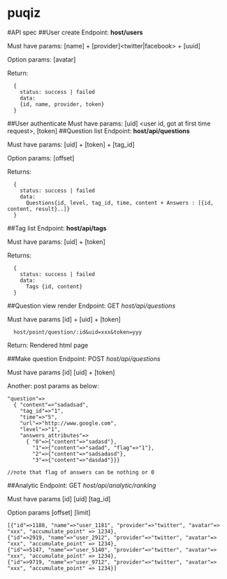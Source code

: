 puqiz
=====

#API spec
##User create
  Endpoint: **host/users**
  
  Must have params: [name] + [provider]<twitter|facebook> + [uuid]

  Option params: [avatar]
  
  Return:
  ```
    {
      status: success | failed
      data:
      {id, name, provider, token}
    }
  ```

##User authenticate
  Must have params: [uid] <user id, got at first time request>, [token] <user token>
##Question list
  Endpoint: **host/api/questions**

  Must have params: [uid] + [token] + [tag_id]

  Option params: [offset]

  Returns:
  ```
    {
      status: success | failed
      data:
        Questions{id, level, tag_id, time, content + Answers : [{id, content, result}..]}
    }
  ```

##Tag list
  Endpoint: **host/api/tags**

  Must have params: [uid] + [token]

  Returns:
  ```
    {
      status: success | failed
      data:
        Tags {id, content}
    }
  ```

##Question view render
  Endpoint: GET *host/api/questions*

  Must have params [id] <question id> + [uid] + [token]

  ```
    host/point/question/:id&uid=xxx&token=yyy
  ```

  Return: Rendered html page

##Make question
  Endpoint: POST *host/api/questions*

  Must have params [id] [uid] + [token]

  Another: post params as below:
  
  ```
  "question"=>
    { "content"=>"sadadsad", 
      "tag_id"=>"1", 
      "time"=>"5", 
      "url"=>"http://www.google.com", 
      "level"=>"1", 
      "answers_attributes"=>
        { "0"=>{"content"=>"sadasd"}, 
          "1"=>{"content"=>"sadad", "flag"=>"1"}, 
          "2"=>{"content"=>"sadsadasd"}, 
          "3"=>{"content"=>"dasdad"}}}

  //note that flag of answers can be nothing or 0
  ```
  
##Analytic
  Endpoint: GET *host/api/analytic/ranking*
  
  Must have params [id] [uid] [tag_id]
  
  Option params [offset] [limit]
  
  ```
  [{"id"=>1188, "name"=>"user_1181", "provider"=>"twitter", "avatar"=> "xxx", "accumulate_point" => 1234},
 {"id"=>2919, "name"=>"user_2912", "provider"=>"twitter", "avatar"=> "xxx", "accumulate_point" => 1234},
 {"id"=>5147, "name"=>"user_5140", "provider"=>"twitter", "avatar"=> "xxx", "accumulate_point" => 1234},
 {"id"=>9719, "name"=>"user_9712", "provider"=>"twitter", "avatar"=> "xxx", "accumulate_point" => 1234}]
  ```

